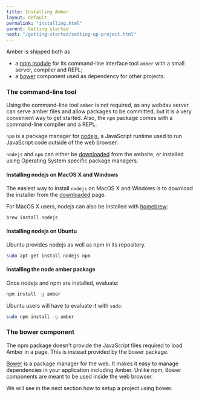 ```yaml
---
title: Installing Amber
layout: default
permalink: "installing.html"
parent: Getting started
next: "/getting-started/setting-up-project.html"
---
```


Amber is shipped both as

- a [npm module](https://npmjs.org/package/amber) for its command-line
  interface tool `amber` with a small server, compiler and REPL;
- a [bower](http://bower.io) component used as dependency for other
  projects.

### The command-line tool

Using the command-line tool `amber` is not required, as any webdav
server can serve amber files and allow packages to be committed, but
it is a very convenient way to get started. Also, the `npm` package
comes with a command-line compiler and a REPL.

`npm` is a package manager for [nodejs](http://nodejs.org), a
JavaScript runtime used to run JavaScript code outside of the web
browser.

`nodejs` and `npm` can either be
[downloaded](http://nodejs.org/download) from the website, or
installed using Operating System specific package managers.

#### Installing nodejs on MacOS X and Windows

The easiest way to install `nodejs` on MacOS X and Windows is to
download the installer from the
[downloaded](http://nodejs.org/download) page.

For MacOS X users, nodejs can also be installed with [homebrew](http://brew.sh/):

```sh
brew install nodejs
```

#### Installing nodejs on Ubuntu

Ubuntu provides nodejs as well as npm in its repository.

```sh
sudo apt-get install nodejs npm
```

#### Installing the node amber package

Once nodejs and npm are installed, evaluate:

```sh
npm install -g amber
```

Ubuntu users will have to evaluate it with `sudo`:

```sh
sudo npm install -g amber
```


### The bower component

The npm package doesn't provide the JavaScript files required to load
Amber in a page. This is instead provided by the bower package.

[Bower](http://bower.io) is a package manager for the web. It makes it
easy to manage dependencies in your application including
Amber. Unlike npm, Bower components are meant to be used inside the
web browser.

We will see in the next section how to setup a project using bower.
